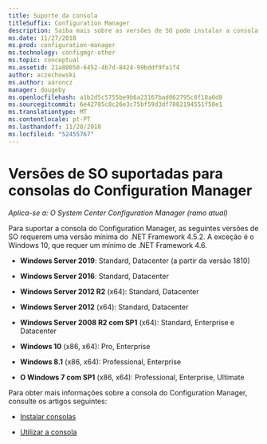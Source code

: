 ```yaml
---
title: Suporte da consola
titleSuffix: Configuration Manager
description: Saiba mais sobre as versões de SO pode instalar a consola do Configuration Manager.
ms.date: 11/27/2018
ms.prod: configuration-manager
ms.technology: configmgr-other
ms.topic: conceptual
ms.assetid: 21a80050-6452-4b7d-8424-99bddf9fa1f4
author: aczechowski
ms.author: aaroncz
manager: dougeby
ms.openlocfilehash: a1b2d5c5755be9b6a23167bad062795c8f18a0d8
ms.sourcegitcommit: 6e42785c8c26e3c75bf59d3df7802194551f58e1
ms.translationtype: MT
ms.contentlocale: pt-PT
ms.lasthandoff: 11/28/2018
ms.locfileid: "52455767"
---
```

# <a name="supported-os-versions-for-configuration-manager-consoles"></a>Versões de SO suportadas para consolas do Configuration Manager

*Aplica-se a: O System Center Configuration Manager (ramo atual)*


Para suportar a consola do Configuration Manager, as seguintes versões de SO requerem uma versão mínima do .NET Framework 4.5.2. A exceção é o Windows 10, que requer um mínimo de .NET Framework 4.6.  

- **Windows Server 2019**: Standard, Datacenter (a partir da versão 1810)  

-   **Windows Server 2016**: Standard, Datacenter  

-   **Windows Server 2012 R2** (x64): Standard, Datacenter  

-   **Windows Server 2012** (x64): Standard, Datacenter  

-   **Windows Server 2008 R2 com SP1** (x64): Standard, Enterprise e Datacenter  

-   **Windows 10** (x86, x64): Pro, Enterprise  

-   **Windows 8.1** (x86, x64): Professional, Enterprise  

-   **O Windows 7 com SP1** (x86, x64): Professional, Enterprise, Ultimate  


Para obter mais informações sobre a consola do Configuration Manager, consulte os artigos seguintes:

- [Instalar consolas](/sccm/core/servers/deploy/install/install-consoles)  

- [Utilizar a consola](/sccm/core/servers/manage/admin-console)  

